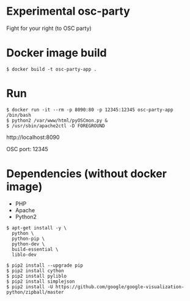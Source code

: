 # Experimental osc-party

Fight for your right (to OSC party)

# Docker image build
```
$ docker build -t osc-party-app .
```

# Run
```
$ docker run -it --rm -p 8090:80 -p 12345:12345 osc-party-app /bin/bash
$ python2 /var/www/html/pyOSCmon.py &
$ /usr/sbin/apache2ctl -D FOREGROUND
```

http://localhost:8090

OSC port: 12345

# Dependencies (without docker image)

* PHP
* Apache
* Python2

```
$ apt-get install -y \
  python \
  python-pip \
  python-dev \
  build-essential \
  liblo-dev
  
$ pip2 install --upgrade pip
$ pip2 install cython 
$ pip2 install pyliblo 
$ pip2 install simplejson
$ pip2 install -U https://github.com/google/google-visualization-python/zipball/master
```
